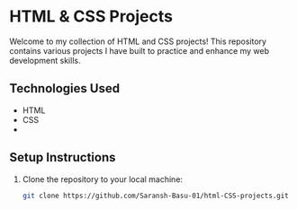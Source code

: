# HTML & CSS Projects

Welcome to my collection of HTML and CSS projects! This repository contains various projects I have built to practice and enhance my web development skills.

## Technologies Used

- HTML
- CSS
- 
## Setup Instructions

1. Clone the repository to your local machine:
   ```bash
   git clone https://github.com/Saransh-Basu-01/html-CSS-projects.git
